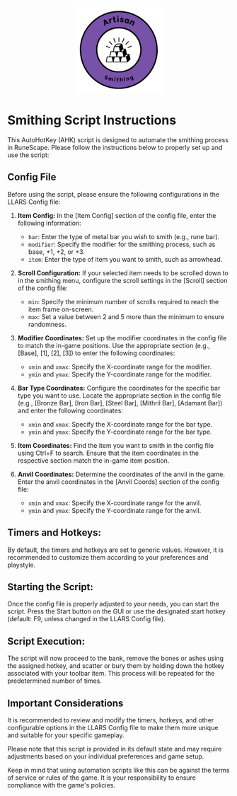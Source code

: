 <p align="center">
  <img width="200" height="200"src="https://github.com/Gubna-Tech/RuneScape/blob/main/Assets/Logo/Skills/Artisan/Smithing.png">
</p>

# Smithing Script Instructions

This AutoHotKey (AHK) script is designed to automate the smithing process in RuneScape. Please follow the instructions below to properly set up and use the script:

## Config File
Before using the script, please ensure the following configurations in the LLARS Config file:

1. **Item Config:**
   In the [Item Config] section of the config file, enter the following information:
   - `bar`: Enter the type of metal bar you wish to smith (e.g., rune bar).
   - `modifier`: Specify the modifier for the smithing process, such as base, +1, +2, or +3.
   - `item`: Enter the type of item you want to smith, such as arrowhead.

2. **Scroll Configuration:**
   If your selected item needs to be scrolled down to in the smithing menu, configure the scroll settings in the [Scroll] section of the config file:
   - `min`: Specify the minimum number of scrolls required to reach the item frame on-screen.
   - `max`: Set a value between 2 and 5 more than the minimum to ensure randomness.

3. **Modifier Coordinates:**
   Set up the modifier coordinates in the config file to match the in-game positions. Use the appropriate section (e.g., [Base], [1], [2], [3]) to enter the following coordinates:
   - `xmin` and `xmax`: Specify the X-coordinate range for the modifier.
   - `ymin` and `ymax`: Specify the Y-coordinate range for the modifier.

4. **Bar Type Coordinates:**
   Configure the coordinates for the specific bar type you want to use. Locate the appropriate section in the config file (e.g., [Bronze Bar], [Iron Bar], [Steel Bar], [Mithril Bar], [Adamant Bar]) and enter the following coordinates:
   - `xmin` and `xmax`: Specify the X-coordinate range for the bar type.
   - `ymin` and `ymax`: Specify the Y-coordinate range for the bar type.

5. **Item Coordinates:**
   Find the item you want to smith in the config file using Ctrl+F to search. Ensure that the item coordinates in the respective section match the in-game item position.

6. **Anvil Coordinates:**
   Determine the coordinates of the anvil in the game. Enter the anvil coordinates in the [Anvil Coords] section of the config file:
   - `xmin` and `xmax`: Specify the X-coordinate range for the anvil.
   - `ymin` and `ymax`: Specify the Y-coordinate range for the anvil.

## Timers and Hotkeys:
By default, the timers and hotkeys are set to generic values. However, it is recommended to customize them according to your preferences and playstyle.

## Starting the Script:
Once the config file is properly adjusted to your needs, you can start the script. Press the Start button on the GUI or use the designated start hotkey (default: F9, unless changed in the LLARS Config file).

## Script Execution:
The script will now proceed to the bank, remove the bones or ashes using the assigned hotkey, and scatter or bury them by holding down the hotkey associated with your toolbar item. This process will be repeated for the predetermined number of times.

## Important Considerations
It is recommended to review and modify the timers, hotkeys, and other configurable options in the LLARS Config file to make them more unique and suitable for your specific gameplay.

Please note that this script is provided in its default state and may require adjustments based on your individual preferences and game setup.

Keep in mind that using automation scripts like this can be against the terms of service or rules of the game. It is your responsibility to ensure compliance with the game's policies.
